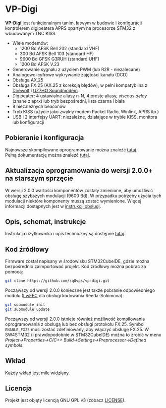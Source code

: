 # VP-Digi

**VP-Digi** jest funkcjonalnym tanim, łatwym w budowie i konfiguracji kontrolerem digipeatera APRS opartym na procesorze STM32 z wbudowanym TNC KISS.

* Wiele modemów:
  * 1200 Bd AFSK Bell 202 (standard VHF)
  * 300 Bd AFSK Bell 103 (standard HF)
  * 9600 Bd GFSK G3RUH (standard UHF)
  * 1200 Bd AFSK V.23
* Generowanie sygnału z użyciem PWM (lub R2R - niezalecane)
* Analogowo-cyfrowe wykrywanie zajętości kanału (DCD)
* Obsługa AX.25
* Obsługa FX.25 (AX.25 z korekcją błędów), w pełni kompatybilna z [Direwolf](https://github.com/wb2osz/direwolf) i [UZ7HO Soundmodem](http://uz7.ho.ua/packetradio.htm)
* Digipeater: 4 ustawialne aliasy n-N, 4 proste aliasy, *viscous delay* (znane z aprx) lub tryb bezpośredni, lista czarna i biała
* 8 niezależnych beaconów
* Tryb KISS (użycie jako zwykły modem Packet Radio, Winlink, APRS itp.)
* USB i 2 interfejsy UART: niezależne, działające w trybie KISS, monitora lub konfiguracji

## Pobieranie i konfiguracja
Najnowsze skompilowane oprogramowanie można znaleźć [tutaj](https://github.com/sq8vps/vp-digi/releases).\
Pełną dokumentację można znaleźć [tutaj](doc/manual_pl.md).

## Aktualizacja oprogramowania do wersji 2.0.0+ na starszym sprzęcie 

W wersji 2.0.0 wartości komponentów zostały zmienione, aby umożliwić obsługę szybszych modulacji (9600 Bd). W przypadku potrzeby użycia tych modulacji niektóre komponenty muszą zostać wymienione. Więcej informacji dostępnych jest w [instrukcji obsługi](doc/manual_pl.md).

## Opis, schemat, instrukcje

Instrukcja użytkownika i opis techniczny są dostępne [tutaj](doc/manual_pl.md).

## Kod źródłowy

Firmware został napisany w środowisku STM32CubeIDE, gdzie można bezpośrednio zaimportować projekt. Kod źródłowy można pobrać za pomocą:

```bash
git clone https://github.com/sq8vps/vp-digi.git
```
Począwszy od wersji 2.0.0 konieczne jest także pobranie odpowiedniego modułu ([LwFEC](https://github.com/sq8vps/lwfec) dla obsługi kodowania Reeda-Solomona):
```bash
git submodule init
git submodule update
```
Począwszy od wersji 2.0.0 istnieje również możliwość kompilowania oprogramowania z obsługą lub bez obsługi protokołu FX.25. Symbol `ENABLE_FX25` musi zostać zdefiniowany, aby włączyć obsługę FX.25. W SW4STM32 (i prawdopodobnie w STM32CubeIDE) można to zrobić w menu *Project->Properties->C/C++ Build->Settings->Preprocessor->Defined symbols*.

## Wkład
Każdy wkład jest mile widziany.

## Licencja
Projekt jest objęty licencją GNU GPL v3 (zobacz [LICENSE](LICENSE)).

